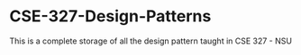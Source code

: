 # CSE-327-Design-Patterns
 This is a complete storage of all the design pattern taught in CSE 327 - NSU
